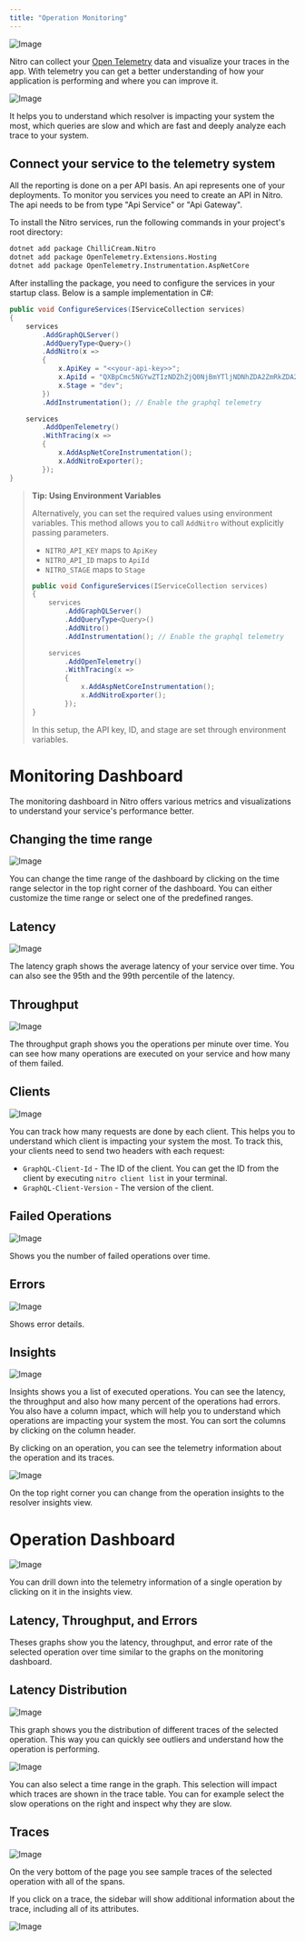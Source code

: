 ```yaml
---
title: "Operation Monitoring"
---
```


![Image](images/telemetry-0.webp)

Nitro can collect your [Open Telemetry](https://opentelemetry.io/) data and visualize your traces in the app.
With telemetry you can get a better understanding of how your application is performing and where you can improve it.

![Image](images/telemetry-1.webp)

It helps you to understand which resolver is impacting your system the most, which queries are slow and which are fast and deeply analyze each trace to your system.

## Connect your service to the telemetry system

All the reporting is done on a per API basis. An api represents one of your deployments. To monitor you services you need to create an API in Nitro.
The api needs to be from type "Api Service" or "Api Gateway".

To install the Nitro services, run the following commands in your project's root directory:

```bash
dotnet add package ChilliCream.Nitro
dotnet add package OpenTelemetry.Extensions.Hosting
dotnet add package OpenTelemetry.Instrumentation.AspNetCore
```

After installing the package, you need to configure the services in your startup class. Below is a sample implementation in C#:

```csharp
public void ConfigureServices(IServiceCollection services)
{
    services
        .AddGraphQLServer()
        .AddQueryType<Query>()
        .AddNitro(x =>
        {
            x.ApiKey = "<<your-api-key>>";
            x.ApiId = "QXBpCmc5NGYwZTIzNDZhZjQ0NjBmYTljNDNhZDA2ZmRkZDA2Ng==";
            x.Stage = "dev";
        })
        .AddInstrumentation(); // Enable the graphql telemetry

    services
        .AddOpenTelemetry()
        .WithTracing(x =>
        {
            x.AddAspNetCoreInstrumentation();
            x.AddNitroExporter();
        });
}
```

> **Tip: Using Environment Variables**
>
> Alternatively, you can set the required values using environment variables. This method allows you to call `AddNitro` without explicitly passing parameters.
>
> - `NITRO_API_KEY` maps to `ApiKey`
> - `NITRO_API_ID` maps to `ApiId`
> - `NITRO_STAGE` maps to `Stage`
>
> ```csharp
> public void ConfigureServices(IServiceCollection services)
> {
>     services
>         .AddGraphQLServer()
>         .AddQueryType<Query>()
>         .AddNitro()
>         .AddInstrumentation(); // Enable the graphql telemetry
>
>     services
>         .AddOpenTelemetry()
>         .WithTracing(x =>
>         {
>             x.AddAspNetCoreInstrumentation();
>             x.AddNitroExporter();
>         });
> }
> ```
>
> In this setup, the API key, ID, and stage are set through environment variables.

# Monitoring Dashboard

The monitoring dashboard in Nitro offers various metrics and visualizations to understand your service's performance better.

## Changing the time range

![Image](images/telemetry-2.webp)

You can change the time range of the dashboard by clicking on the time range selector in the top right corner of the dashboard.
You can either customize the time range or select one of the predefined ranges.

## Latency

![Image](images/telemetry-3.webp)

The latency graph shows the average latency of your service over time. You can also see the 95th and the 99th percentile of the latency.

## Throughput

![Image](images/telemetry-4.webp)

The throughput graph shows you the operations per minute over time. You can see how many operations are executed on your service and how many of them failed.

## Clients

![Image](images/telemetry-5.webp)

You can track how many requests are done by each client. This helps you to understand which client is impacting your system the most.
To track this, your clients need to send two headers with each request:

- `GraphQL-Client-Id` - The ID of the client. You can get the ID from the client by executing `nitro client list` in your terminal.
- `GraphQL-Client-Version` - The version of the client.

## Failed Operations

![Image](images/telemetry-6.webp)

Shows you the number of failed operations over time.

## Errors

![Image](images/telemetry-7.webp)

Shows error details.

## Insights

![Image](images/telemetry-8.webp)

Insights shows you a list of executed operations. You can see the latency, the throughput and also how many percent of the operations had errors. You also have a column impact, which will help you to understand which operations are impacting your system the most. You can sort the columns by clicking on the column header.

By clicking on an operation, you can see the telemetry information about the operation and its traces.

![Image](images/telemetry-9.webp)

On the top right corner you can change from the operation insights to the resolver insights view.

# Operation Dashboard

![Image](images/telemetry-1.webp)

You can drill down into the telemetry information of a single operation by clicking on it in the insights view.

## Latency, Throughput, and Errors

Theses graphs show you the latency, throughput, and error rate of the selected operation over time similar to the graphs on the monitoring dashboard.

## Latency Distribution

![Image](images/telemetry-10.webp)

This graph shows you the distribution of different traces of the selected operation. This way you can quickly see outliers and understand how the operation is performing.

![Image](images/telemetry-11.webp)

You can also select a time range in the graph. This selection will impact which traces are shown in the trace table. You can for example select the slow operations on the right and inspect why they are slow.

## Traces

![Image](images/telemetry-12.webp)

On the very bottom of the page you see sample traces of the selected operation with all of the spans.

If you click on a trace, the sidebar will show additional information about the trace, including all of its attributes.

![Image](images/telemetry-13.webp)
